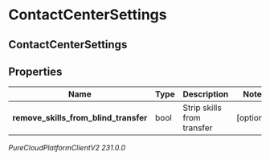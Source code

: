 # ContactCenterSettings

## ContactCenterSettings

## Properties

|Name | Type | Description | Notes|
|------------ | ------------- | ------------- | -------------|
| **remove_skills_from_blind_transfer** | bool | Strip skills from transfer | [optional] |



_PureCloudPlatformClientV2 231.0.0_
